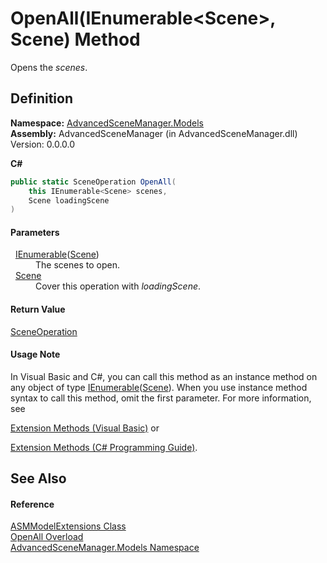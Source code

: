 # OpenAll(IEnumerable&lt;Scene&gt;, Scene) Method


Opens the *scenes*.



## Definition
**Namespace:** <a href="N_AdvancedSceneManager_Models">AdvancedSceneManager.Models</a>  
**Assembly:** AdvancedSceneManager (in AdvancedSceneManager.dll) Version: 0.0.0.0

**C#**
``` C#
public static SceneOperation OpenAll(
	this IEnumerable<Scene> scenes,
	Scene loadingScene
)
```



#### Parameters
<dl><dt>  <a href="https://learn.microsoft.com/dotnet/api/system.collections.generic.ienumerable-1" target="_blank" rel="noopener noreferrer">IEnumerable</a>(<a href="T_AdvancedSceneManager_Models_Scene">Scene</a>)</dt><dd>The scenes to open.</dd><dt>  <a href="T_AdvancedSceneManager_Models_Scene">Scene</a></dt><dd>Cover this operation with <em>loadingScene</em>.</dd></dl>

#### Return Value
<a href="T_AdvancedSceneManager_Core_SceneOperation">SceneOperation</a>

#### Usage Note
In Visual Basic and C#, you can call this method as an instance method on any object of type <a href="https://learn.microsoft.com/dotnet/api/system.collections.generic.ienumerable-1" target="_blank" rel="noopener noreferrer">IEnumerable</a>(<a href="T_AdvancedSceneManager_Models_Scene">Scene</a>). When you use instance method syntax to call this method, omit the first parameter. For more information, see <a href="https://docs.microsoft.com/dotnet/visual-basic/programming-guide/language-features/procedures/extension-methods" target="_blank" rel="noopener noreferrer">

Extension Methods (Visual Basic)</a> or <a href="https://docs.microsoft.com/dotnet/csharp/programming-guide/classes-and-structs/extension-methods" target="_blank" rel="noopener noreferrer">

Extension Methods (C# Programming Guide)</a>.

## See Also


#### Reference
<a href="T_AdvancedSceneManager_Models_ASMModelExtensions">ASMModelExtensions Class</a>  
<a href="Overload_AdvancedSceneManager_Models_ASMModelExtensions_OpenAll">OpenAll Overload</a>  
<a href="N_AdvancedSceneManager_Models">AdvancedSceneManager.Models Namespace</a>  
